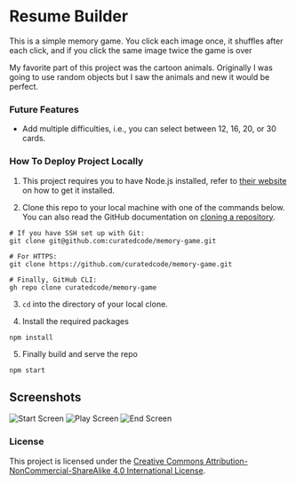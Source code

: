 # Resume Builder

This is a simple memory game. You click each image once, it shuffles after each click, and if you click the same image twice the game is over 

My favorite part of this project was the cartoon animals. Originally I was going to use random objects but I saw the animals and new it would be perfect.

### Future Features
- Add multiple difficulties, i.e., you can select between 12, 16, 20, or 30 cards. 

### How To Deploy Project Locally

1. This project requires you to have Node.js installed, refer to [their website](https://nodejs.org/en/download/) on how to get it installed.

2. Clone this repo to your local machine with one of the commands below. You can also read the GitHub documentation on [cloning a repository](https://docs.github.com/en/repositories/creating-and-managing-repositories/cloning-a-repository).

```
# If you have SSH set up with Git:
git clone git@github.com:curatedcode/memory-game.git

# For HTTPS:
git clone https://github.com/curatedcode/memory-game.git

# Finally, GitHub CLI:
gh repo clone curatedcode/memory-game
```

3. ```cd``` into the directory of your local clone.

4. Install the required packages

``` 
npm install
```

5. Finally build and serve the repo

```
npm start
```

## Screenshots

![Start Screen](https://i.postimg.cc/DzBSCKQW/Screenshot-from-2023-01-20-13-13-39.png)
![Play Screen](https://i.postimg.cc/50y6Tkps/Screenshot-from-2023-01-20-13-14-08.png)
![End Screen](https://i.postimg.cc/Bvq8cvF9/Screenshot-from-2023-01-20-13-14-43.png)



### License

This project is licensed under the [Creative Commons Attribution-NonCommercial-ShareAlike 4.0 International License](http://creativecommons.org/licenses/by-nc-sa/4.0/).
